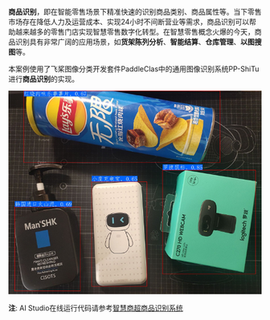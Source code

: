 **商品识别**，即在智能零售场景下精准快速的识别商品类别、商品属性等。当下零售市场存在降低人力及运营成本、实现24小时不间断营业等需求，商品识别可以帮助越来越多的零售门店实现智慧零售数字化转型。在智慧零售概念火爆的今天，商品识别具有非常广阔的应用场景，如**货架陈列分析**、**智能结算**、**仓库管理**、**以图搜图**等。  

本案例使用了飞桨图像分类开发套件PaddleClas中的通用图像识别系统PP-ShiTu进行**商品识别**的实现。

![result](./imgs/result.jpg)

**注**: AI Studio在线运行代码请参考[智慧商超商品识别系统](https://aistudio.baidu.com/aistudio/projectdetail/3460304)
